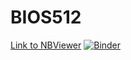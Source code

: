 # BIOS512

[Link to NBViewer](https://nbviewer.jupyter.org/github/gmzuckerman/BIOS512/tree/main/)
[![Binder](http://mybinder.org/badge_logo.svg)](http://mybinder.org/v2/gh/gmzuckerman/BIOS512/main)

